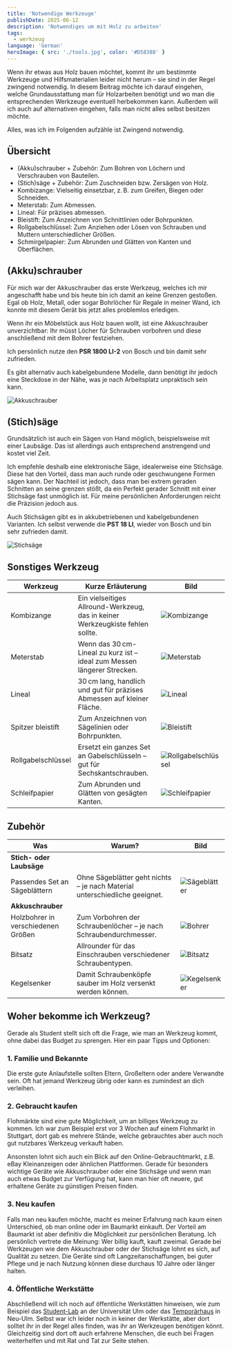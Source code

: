 ```yaml
---
title: 'Notwendige Werkzeuge'
publishDate: 2025-06-12
description: 'Notwendiges um mit Holz zu arbeiten'
tags:
  - werkzeug
language: 'German'
heroImage: { src: './tools.jpg', color: '#D58388' }
---
```


Wenn ihr etwas aus Holz bauen möchtet, kommt ihr um bestimmte Werkzeuge und Hilfsmaterialien leider nicht herum – sie sind in der Regel zwingend notwendig.
In diesem Beitrag möchte ich darauf eingehen, welche Grundausstattung man für Holzarbeiten benötigt und wo man die entsprechenden Werkzeuge eventuell herbekommen kann.
Außerdem will ich auch auf alternativen eingehen, falls man nicht alles selbst besitzen möchte.

Alles, was ich im Folgenden aufzähle ist Zwingend notwendig.

## Übersicht
 - (Akku)schrauber + Zubehör: Zum Bohren von Löchern und Verschrauben von Bauteilen.
 - (Stich)säge + Zubehör: Zum Zuschneiden bzw. Zersägen von Holz.
 - Kombizange: Vielseitig einsetzbar, z. B. zum Greifen, Biegen oder Schneiden.
 - Meterstab: Zum Abmessen.
 - Lineal: Für präzises abmessen.
 - Bleistift: Zum Anzeichnen von Schnittlinien oder Bohrpunkten.
 - Rollgabelschlüssel: Zum Anziehen oder Lösen von Schrauben und Muttern unterschiedlicher Größen.
 - Schmirgelpapier: Zum Abrunden und Glätten von Kanten und Oberflächen.

## (Akku)schrauber

Für mich war der Akkuschrauber das erste Werkzeug, welches ich mir angeschafft habe und bis heute bin ich damit an keine Grenzen gestoßen.
Egal ob Holz, Metall, oder sogar Bohrlöcher für Regale in meiner Wand, ich konnte mit diesem Gerät bis jetzt alles problemlos erledigen.

Wenn ihr ein Möbelstück aus Holz bauen wollt, ist eine Akkuschrauber unverzichtbar: Ihr müsst Löcher für Schrauben vorbohren und diese anschließend mit dem Bohrer festziehen.

Ich persönlich nutze den **PSR 1800 LI-2** von Bosch und bin damit sehr zufrieden.

Es gibt alternativ auch kabelgebundene Modelle, dann benötigt ihr jedoch eine Steckdose in der Nähe, was je nach Arbeitsplatz unpraktisch sein kann.

![Akkuschrauber](akkuschrauber.jpg)

## (Stich)säge

Grundsätzlich ist auch ein Sägen von Hand möglich, beispielsweise mit einer Laubsäge.
Das ist allerdings auch entsprechend anstrengend und kostet viel Zeit.

Ich empfehle deshalb eine elektronische Säge, idealerweise eine Stichsäge.
Diese hat den Vorteil, dass man auch runde oder geschwungene Formen sägen kann.
Der Nachteil ist jedoch, dass man bei extrem geraden Schnitten an seine grenzen stößt, da ein Perfekt gerader Schnitt mit einer Stichsäge fast unmöglich ist.
Für meine persönlichen Anforderungen reicht die Präzision jedoch aus.

Auch Stichsägen gibt es in akkubetriebenen und kabelgebundenen Varianten.
Ich selbst verwende die **PST 18 LI**, wieder von Bosch und bin sehr zufrieden damit.

![Stichsäge](stichsaege.jpg)

## Sonstiges Werkzeug

| Werkzeug | Kurze Erläuterung | Bild |
| - | - | -  |
| Kombizange | Ein vielseitiges Allround-Werkzeug, das in keiner Werkzeugkiste fehlen sollte. | ![Kombizange](kombizange.jpg) |
| Meterstab | Wenn das 30 cm-Lineal zu kurz ist – ideal zum Messen längerer Strecken. | ![Meterstab](meterstab.jpg) |
| Lineal | 30 cm lang, handlich und gut für präzises Abmessen auf kleiner Fläche. | ![Lineal](lineal.jpg) |
| Spitzer bleistift | Zum Anzeichnen von Sägelinien oder Bohrpunkten. | ![Bleistift](bleistift.jpg)  |
| Rollgabelschlüssel | Ersetzt ein ganzes Set an Gabelschlüsseln – gut für Sechskantschrauben. | ![Rollgabelschlüssel](rollgabelschluessel.jpg) |
| Schleifpapier | Zum Abrunden und Glätten von gesägten Kanten. | ![Schleifpapier](schleifpapier.jpg) |

## Zubehör

| Was | Warum? | Bild |
| - | - | - |
| **Stich- oder Laubsäge** |||
| Passendes Set an Sägeblättern | Ohne Sägeblätter geht nichts – je nach Material unterschiedliche geeignet. | ![Sägeblätter](saegeblaetter.jpg) |
| **Akkuschrauber** |||
| Holzbohrer in verschiedenen Größen | Zum Vorbohren der Schraubenlöcher – je nach Schraubendurchmesser. | ![Bohrer](holzbohrer.jpg) |
| Bitsatz | Allrounder für das Einschrauben verschiedener Schraubentypen. | ![Bitsatz](bitsatz.jpg) |
| Kegelsenker | Damit Schraubenköpfe sauber im Holz versenkt werden können. | ![Kegelsenker](kegelsenker.jpg) |

## Woher bekomme ich Werkzeug?

Gerade als Student stellt sich oft die Frage, wie man an Werkzeug kommt, ohne dabei das Budget zu sprengen.
Hier ein paar Tipps und Optionen:

### 1. Familie und Bekannte

Die erste gute Anlaufstelle sollten Eltern, Großeltern oder andere Verwandte sein.
Oft hat jemand Werkzeug übrig oder kann es zumindest an dich verleihen.

### 2. Gebraucht kaufen

Flohmärkte sind eine gute Möglichkeit, um an billiges Werkzeug zu kommen.
Ich war zum Beispiel erst vor 3 Wochen auf einem Flohmarkt in Stuttgart, dort gab es mehrere Stände, welche gebrauchtes aber auch noch gut nutzbares Werkzeug verkauft haben.

Ansonsten lohnt sich auch ein Blick auf den Online-Gebrauchtmarkt, z.B. eBay Kleinanzeigen oder ähnlichen Plattformen.
Gerade für besonders wichtige Geräte wie Akkuschrauber oder eine Stichsäge und wenn man auch etwas Budget zur Verfügung hat, kann man hier oft neuere, gut erhaltene Geräte zu günstigen Preisen finden.

### 3. Neu kaufen

Falls man neu kaufen möchte, macht es meiner Erfahrung nach kaum einen Unterschied, ob man online oder im Baumarkt einkauft.
Der Vorteil am Baumarkt ist aber definitiv die Möglichkeit zur persönlichen Beratung.
Ich persönlich vertrete die Meinung: Wer billig kauft, kauft zweimal.
Gerade bei Werkzeugen wie dem Akkuschrauber oder der Stichsäge lohnt es sich, auf Qualität zu setzen.
Die Geräte sind oft Langzeitanschaffungen, bei guter Pflege und je nach Nutzung können diese durchaus 10 Jahre oder länger halten.

### 4. Öffentliche Werkstätte

Abschließend will ich noch auf öffentliche Werkstätten hinweisen, wie zum Beispiel das [Student-Lab](https://wiki.fs-et.de/student-lab/StartSeite) an der Universität Ulm oder das [Temporärhaus](https://temporaerhaus.de/make/) in Neu-Ulm.
Selbst war ich leider noch in keiner der Werkstätte, aber dort solltet ihr in der Regel alles finden, was ihr an Werkzeugen benötigen könnt.
Gleichzeitig sind dort oft auch erfahrene Menschen, die euch bei Fragen weiterhelfen und mit Rat und Tat zur Seite stehen.